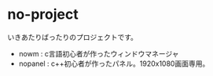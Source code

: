 # no-project

いきあたりばったりのプロジェクトです。

* nowm : c言語初心者が作ったウィンドウマネージャ
* nopanel : c++初心者が作ったパネル。1920x1080画面専用。

